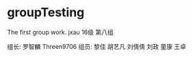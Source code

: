 # groupTesting
The first group work.
jxau 16级 第八组

组长: 
  罗智麟  Threen9706
组员: 
  黎佳
  胡艺凡
  刘倩倩
  刘政
  童康
  王卓
